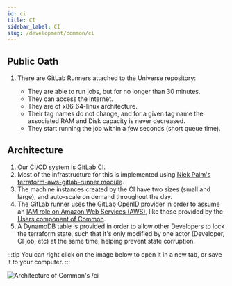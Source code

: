 ```yaml
---
id: ci
title: CI
sidebar_label: CI
slug: /development/common/ci
---
```


## Public Oath

1. There are GitLab Runners attached to the Universe repository:

   - They are able to run jobs, but for no longer than 30 minutes.
   - They can access the internet.
   - They are of x86_64-linux architecture.
   - Their tag names do not change,
     and for a given tag name the associated
     RAM and Disk capacity is never decreased.
   - They start running the job within a few seconds (short queue time).

## Architecture

1. Our CI/CD system is [GitLab CI](/development/stack/gitlab-ci).
1. Most of the infrastructure for this
   is implemented using
   [Niek Palm's terraform-aws-gitlab-runner module](https://github.com/npalm/terraform-aws-gitlab-runner).
1. The machine instances created by the CI have two sizes (small and large),
   and auto-scale on demand throughout the day.
1. The GitLab runner uses the GitLab OpenID provider
   in order to assume an
   [IAM role on Amazon Web Services (AWS)](/development/stack/aws/iam),
   like those provided by the [Users component of Common](/development/common/users).
1. A DynamoDB table is provided
   in order to allow other Developers
   to lock the terraform state,
   such that it's only modified by one actor (Developer, CI job, etc)
   at the same time,
   helping prevent state corruption.

:::tip
You can right click on the image below
to open it in a new tab,
or save it to your computer.
:::

![Architecture of Common's /ci](./ci-arch.dot.svg)
